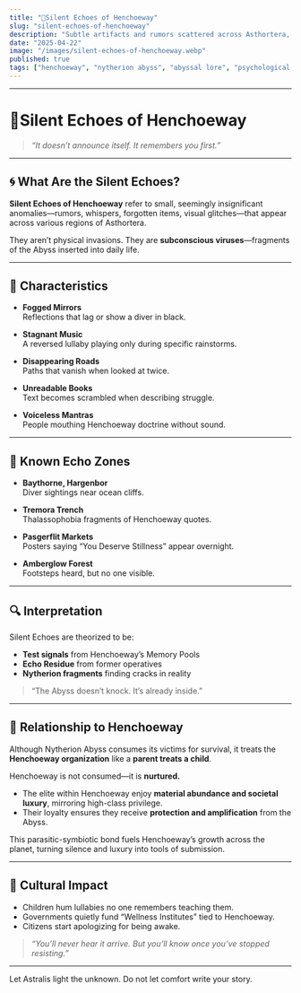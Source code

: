 ```yaml
---
title: "🤿Silent Echoes of Henchoeway"
slug: "silent-echoes-of-henchoeway"
description: "Subtle artifacts and rumors scattered across Asthortera, spreading Henchoeway’s presence like a virus of consciousness."
date: "2025-04-22"
image: "/images/silent-echoes-of-henchoeway.webp"
published: true
tags: ["henchoeway", "nytherion abyss", "abyssal lore", "psychological horror", "cultural spread"]
---
```


---

# 🤿Silent Echoes of Henchoeway

> _“It doesn’t announce itself. It remembers you first.”_

---

## 🌀 What Are the Silent Echoes?

**Silent Echoes of Henchoeway** refer to small, seemingly insignificant anomalies—rumors, whispers, forgotten items, visual glitches—that appear across various regions of Asthortera.

They aren’t physical invasions. They are **subconscious viruses**—fragments of the Abyss inserted into daily life.

---

## 🧠 Characteristics

- **Fogged Mirrors**  
  Reflections that lag or show a diver in black.

- **Stagnant Music**  
  A reversed lullaby playing only during specific rainstorms.

- **Disappearing Roads**  
  Paths that vanish when looked at twice.

- **Unreadable Books**  
  Text becomes scrambled when describing struggle.

- **Voiceless Mantras**  
  People mouthing Henchoeway doctrine without sound.

---

## 📍 Known Echo Zones

- **Baythorne, Hargenbor**  
  Diver sightings near ocean cliffs.

- **Tremora Trench**  
  Thalassophobia fragments of Henchoeway quotes.

- **Pasgerflit Markets**  
  Posters saying “You Deserve Stillness” appear overnight.

- **Amberglow Forest**  
  Footsteps heard, but no one visible.

---

## 🔍 Interpretation

Silent Echoes are theorized to be:
- **Test signals** from Henchoeway’s Memory Pools
- **Echo Residue** from former operatives
- **Nytherion fragments** finding cracks in reality

> “The Abyss doesn’t knock. It’s already inside.”

---

## 🧬 Relationship to Henchoeway

Although Nytherion Abyss consumes its victims for survival, it treats the **Henchoeway organization** like a **parent treats a child**.

Henchoeway is not consumed—it is **nurtured.**

- The elite within Henchoeway enjoy **material abundance and societal luxury**, mirroring high-class privilege.
- Their loyalty ensures they receive **protection and amplification** from the Abyss.

This parasitic-symbiotic bond fuels Henchoeway’s growth across the planet, turning silence and luxury into tools of submission.

---

## 💬 Cultural Impact
- Children hum lullabies no one remembers teaching them.
- Governments quietly fund “Wellness Institutes” tied to Henchoeway.
- Citizens start apologizing for being awake.

> _“You’ll never hear it arrive. But you’ll know once you’ve stopped resisting.”_

---

Let Astralis light the unknown. 
Do not let comfort write your story.

